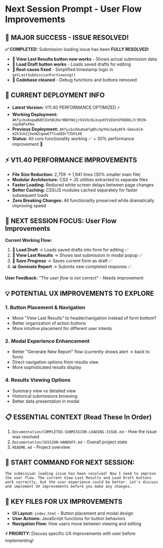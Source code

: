 # Next Session Prompt - User Flow Improvements

## 🎉 MAJOR SUCCESS - ISSUE RESOLVED!

**✅ COMPLETED:** Submission loading issue has been **FULLY RESOLVED**!

- **🎯 View Last Results button now works** - Shows actual submission data
- **📂 Load Draft button works** - Loads saved drafts for editing  
- **🔧 Root cause fixed** - Simplified timestamp logic in `getLastSubmissionForViewing()`
- **🧹 Codebase cleaned** - Debug functions and buttons removed

## 🚀 CURRENT DEPLOYMENT INFO
- **Latest Version:** V11.40 PERFORMANCE OPTIMIZED ⚡
- **Working Deployment:** `AKfycbxKopwBUDlEehBiRor0BXYW1jrGSVXc6LkxpdVtUIUnSF8Q86L3r3RIN-zqvDmPxPAa`
- **Previous Deployment:** `AKfycbx9Xw0aAfgBhcXpYHx2wdy0F9-Sbmsdi9-m2h3vkZjkemQ1qwwGTTzaGEDrTZUhLKE`
- **Status:** All core functionality working ✅ + 30% performance improvement 🚀

## ⚡ V11.40 PERFORMANCE IMPROVEMENTS
- **File Size Reduction:** 2,759 → 1,941 lines (30% smaller main file)
- **Modular Architecture:** CSS + JS utilities extracted to separate files
- **Faster Loading:** Reduced white screen delays between page changes
- **Better Caching:** CSS/JS modules cached separately for faster subsequent loads
- **Zero Breaking Changes:** All functionality preserved while dramatically improving speed

## 🎯 NEXT SESSION FOCUS: User Flow Improvements

**Current Working Flow:**
1. **📂 Load Draft** → Loads saved drafts into form for editing ✅
2. **🎯 View Last Results** → Shows last submission in modal popup ✅
3. **💾 Save Progress** → Saves current form as draft ✅
4. **📊 Generate Report** → Submits new completed response ✅

**User Feedback:** *"The user flow is not correct"* - Needs improvement

## 💡 POTENTIAL UX IMPROVEMENTS TO EXPLORE

### **1. Button Placement & Navigation**
- Move "View Last Results" to header/navigation instead of form bottom?
- Better organization of action buttons
- More intuitive placement for different user intents

### **2. Modal Experience Enhancement**
- Better "Generate New Report" flow (currently shows alert → back to form)
- Direct navigation options from results view
- More sophisticated results display


### **4. Results Viewing Options**
- Summary view vs detailed view
- Historical submissions browsing
- Better data presentation in modal

## 📋 ESSENTIAL CONTEXT (Read These In Order)
1. `Documentation/COMPLETED-SUBMISSION-LOADING-ISSUE.md` - How the issue was resolved
2. `Documentation/SESSION-HANDOFF.md` - Overall project state  
3. `README.md` - Project overview

## 🚀 START COMMAND FOR NEXT SESSION:
```
The submission loading issue has been resolved! Now I need to improve the user flow. The current View Last Results and Load Draft buttons work correctly, but the user experience could be better. Let's discuss and implement UX improvements before you make any changes.
```

## 📁 KEY FILES FOR UX IMPROVEMENTS
- **UI Layout:** `index.html` - Button placement and modal design
- **User Actions:** JavaScript functions for button behaviors
- **Navigation Flow:** How users move between viewing and editing

**⚡ PRIORITY:** Discuss specific UX improvements with user before implementing!